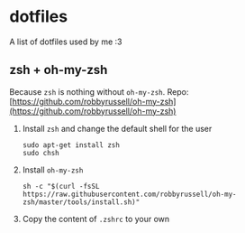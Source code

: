 # dotfiles
A list of dotfiles used by me :3

## zsh + oh-my-zsh
Because `zsh` is nothing without `oh-my-zsh`.
Repo: [https://github.com/robbyrussell/oh-my-zsh](https://github.com/robbyrussell/oh-my-zsh)

1. Install `zsh` and change the default shell for the user

     ```
     sudo apt-get install zsh
     sudo chsh
     ```

2. Install `oh-my-zsh`

    ```
    sh -c "$(curl -fsSL https://raw.githubusercontent.com/robbyrussell/oh-my-zsh/master/tools/install.sh)"
    ```

3. Copy the content of `.zshrc` to your own

